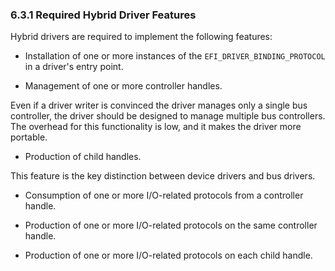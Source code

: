 <!--- @file
  6.3.1 Required Hybrid Driver Features

  Copyright (c) 2012-2018, Intel Corporation. All rights reserved.<BR>

  Redistribution and use in source (original document form) and 'compiled'
  forms (converted to PDF, epub, HTML and other formats) with or without
  modification, are permitted provided that the following conditions are met:

  1) Redistributions of source code (original document form) must retain the
     above copyright notice, this list of conditions and the following
     disclaimer as the first lines of this file unmodified.

  2) Redistributions in compiled form (transformed to other DTDs, converted to
     PDF, epub, HTML and other formats) must reproduce the above copyright
     notice, this list of conditions and the following disclaimer in the
     documentation and/or other materials provided with the distribution.

  THIS DOCUMENTATION IS PROVIDED BY TIANOCORE PROJECT "AS IS" AND ANY EXPRESS OR
  IMPLIED WARRANTIES, INCLUDING, BUT NOT LIMITED TO, THE IMPLIED WARRANTIES OF
  MERCHANTABILITY AND FITNESS FOR A PARTICULAR PURPOSE ARE DISCLAIMED. IN NO
  EVENT SHALL TIANOCORE PROJECT  BE LIABLE FOR ANY DIRECT, INDIRECT, INCIDENTAL,
  SPECIAL, EXEMPLARY, OR CONSEQUENTIAL DAMAGES (INCLUDING, BUT NOT LIMITED TO,
  PROCUREMENT OF SUBSTITUTE GOODS OR SERVICES; LOSS OF USE, DATA, OR PROFITS;
  OR BUSINESS INTERRUPTION) HOWEVER CAUSED AND ON ANY THEORY OF LIABILITY,
  WHETHER IN CONTRACT, STRICT LIABILITY, OR TORT (INCLUDING NEGLIGENCE OR
  OTHERWISE) ARISING IN ANY WAY OUT OF THE USE OF THIS DOCUMENTATION, EVEN IF
  ADVISED OF THE POSSIBILITY OF SUCH DAMAGE.

-->

### 6.3.1 Required Hybrid Driver Features

Hybrid drivers are required to implement the following features:

* Installation of one or more instances of the `EFI_DRIVER_BINDING_PROTOCOL` in
  a driver's entry point.

* Management of one or more controller handles.

Even if a driver writer is convinced the driver manages only a single bus
controller, the driver should be designed to manage multiple bus controllers.
The overhead for this functionality is low, and it makes the driver more
portable.

* Production of child handles.

This feature is the key distinction between device drivers and bus drivers.

* Consumption of one or more I/O-related protocols from a controller handle.

* Production of one or more I/O-related protocols on the same controller handle.

* Production of one or more I/O-related protocols on each child handle.
